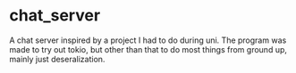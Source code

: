 # chat_server
A chat server inspired by a project I had to do during uni. The program was made to try out tokio, but other than that to do most things from ground up, mainly just deseralization.
